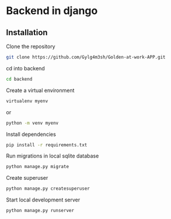 # Backend in django

## Installation
Clone the repository
```bash
git clone https://github.com/Gylg4m3sh/Golden-at-work-APP.git
```

cd into backend
```bash
cd backend
```

Create a virtual environment
```bash
virtualenv myenv
```
or
```bash
python -m venv myenv
```

Install dependencies
```bash
pip install -r requirements.txt
```

Run migrations in local sqlite database
```bash
python manage.py migrate
```

Create superuser
```bash
python manage.py createsuperuser
```

Start local development server
```bash
python manage.py runserver
```
